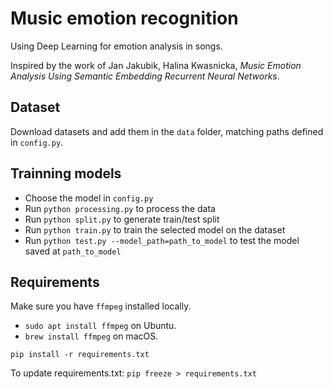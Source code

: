 # Music emotion recognition
Using Deep Learning for emotion analysis in songs.

Inspired by the work of Jan Jakubik, Halina Kwasnicka, *Music Emotion Analysis Using Semantic Embedding Recurrent Neural Networks*.

## Dataset

Download datasets and add them in the `data` folder, matching paths defined in `config.py`.

## Trainning models

- Choose the model in `config.py`
- Run `python processing.py` to process the data
- Run `python split.py` to generate train/test split
- Run `python train.py` to train the selected model on the dataset
- Run `python test.py --model_path=path_to_model` to test the model saved at `path_to_model`

## Requirements

Make sure you have `ffmpeg` installed locally.
- `sudo apt install ffmpeg` on Ubuntu.
- `brew install ffmpeg` on macOS.

`pip install -r requirements.txt`

To update requirements.txt:
`pip freeze > requirements.txt`